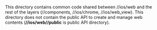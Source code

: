 This directory contains common code shared between //ios/web and the rest of the layers (//components, //ios/chrome, //ios/web_view). This directory does not contain the public API to create and manage web contents (**//ios/web//public** is public API directory).
